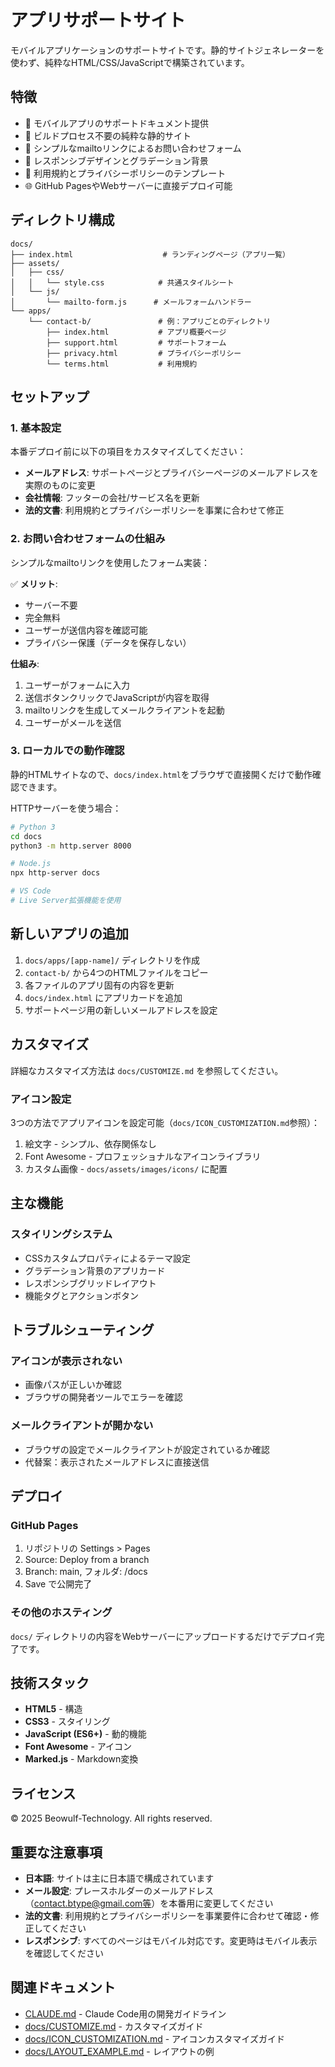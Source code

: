 # アプリサポートサイト

モバイルアプリケーションのサポートサイトです。静的サイトジェネレーターを使わず、純粋なHTML/CSS/JavaScriptで構築されています。

## 特徴

- 📱 モバイルアプリのサポートドキュメント提供
- 🚀 ビルドプロセス不要の純粋な静的サイト
- 📧 シンプルなmailtoリンクによるお問い合わせフォーム
- 🎨 レスポンシブデザインとグラデーション背景
- 📄 利用規約とプライバシーポリシーのテンプレート
- 🌐 GitHub PagesやWebサーバーに直接デプロイ可能

## ディレクトリ構成

```
docs/
├── index.html                    # ランディングページ（アプリ一覧）
├── assets/
│   ├── css/
│   │   └── style.css            # 共通スタイルシート
│   └── js/
│       └── mailto-form.js      # メールフォームハンドラー
└── apps/
    └── contact-b/               # 例：アプリごとのディレクトリ
        ├── index.html           # アプリ概要ページ
        ├── support.html         # サポートフォーム
        ├── privacy.html         # プライバシーポリシー
        └── terms.html           # 利用規約
```

## セットアップ

### 1. 基本設定

本番デプロイ前に以下の項目をカスタマイズしてください：

- **メールアドレス**: サポートページとプライバシーページのメールアドレスを実際のものに変更
- **会社情報**: フッターの会社/サービス名を更新
- **法的文書**: 利用規約とプライバシーポリシーを事業に合わせて修正

### 2. お問い合わせフォームの仕組み

シンプルなmailtoリンクを使用したフォーム実装：

✅ **メリット**:
- サーバー不要
- 完全無料
- ユーザーが送信内容を確認可能
- プライバシー保護（データを保存しない）

**仕組み**:
1. ユーザーがフォームに入力
2. 送信ボタンクリックでJavaScriptが内容を取得
3. mailtoリンクを生成してメールクライアントを起動
4. ユーザーがメールを送信

### 3. ローカルでの動作確認

静的HTMLサイトなので、`docs/index.html`をブラウザで直接開くだけで動作確認できます。

HTTPサーバーを使う場合：

```bash
# Python 3
cd docs
python3 -m http.server 8000

# Node.js
npx http-server docs

# VS Code
# Live Server拡張機能を使用
```

## 新しいアプリの追加

1. `docs/apps/[app-name]/` ディレクトリを作成
2. `contact-b/` から4つのHTMLファイルをコピー
3. 各ファイルのアプリ固有の内容を更新
4. `docs/index.html` にアプリカードを追加
5. サポートページ用の新しいメールアドレスを設定

## カスタマイズ

詳細なカスタマイズ方法は `docs/CUSTOMIZE.md` を参照してください。

### アイコン設定

3つの方法でアプリアイコンを設定可能（`docs/ICON_CUSTOMIZATION.md`参照）：
1. 絵文字 - シンプル、依存関係なし
2. Font Awesome - プロフェッショナルなアイコンライブラリ
3. カスタム画像 - `docs/assets/images/icons/` に配置

## 主な機能

### スタイリングシステム

- CSSカスタムプロパティによるテーマ設定
- グラデーション背景のアプリカード
- レスポンシブグリッドレイアウト
- 機能タグとアクションボタン

## トラブルシューティング

### アイコンが表示されない

- 画像パスが正しいか確認
- ブラウザの開発者ツールでエラーを確認

### メールクライアントが開かない

- ブラウザの設定でメールクライアントが設定されているか確認
- 代替案：表示されたメールアドレスに直接送信

## デプロイ

### GitHub Pages

1. リポジトリの Settings > Pages
2. Source: Deploy from a branch
3. Branch: main, フォルダ: /docs
4. Save で公開完了

### その他のホスティング

`docs/` ディレクトリの内容をWebサーバーにアップロードするだけでデプロイ完了です。

## 技術スタック

- **HTML5** - 構造
- **CSS3** - スタイリング
- **JavaScript (ES6+)** - 動的機能
- **Font Awesome** - アイコン
- **Marked.js** - Markdown変換

## ライセンス

© 2025 Beowulf-Technology. All rights reserved.

## 重要な注意事項

- **日本語**: サイトは主に日本語で構成されています
- **メール設定**: プレースホルダーのメールアドレス（contact.btype@gmail.com等）を本番用に変更してください
- **法的文書**: 利用規約とプライバシーポリシーを事業要件に合わせて確認・修正してください
- **レスポンシブ**: すべてのページはモバイル対応です。変更時はモバイル表示を確認してください

## 関連ドキュメント

- [CLAUDE.md](CLAUDE.md) - Claude Code用の開発ガイドライン
- [docs/CUSTOMIZE.md](docs/CUSTOMIZE.md) - カスタマイズガイド
- [docs/ICON_CUSTOMIZATION.md](docs/ICON_CUSTOMIZATION.md) - アイコンカスタマイズガイド
- [docs/LAYOUT_EXAMPLE.md](docs/LAYOUT_EXAMPLE.md) - レイアウトの例